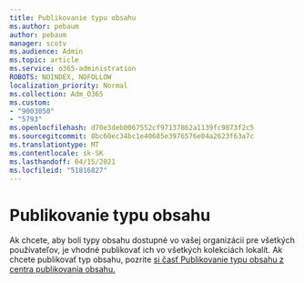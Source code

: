```yaml
---
title: Publikovanie typu obsahu
ms.author: pebaum
author: pebaum
manager: scotv
ms.audience: Admin
ms.topic: article
ms.service: o365-administration
ROBOTS: NOINDEX, NOFOLLOW
localization_priority: Normal
ms.collection: Adm_O365
ms.custom:
- "9003050"
- "5793"
ms.openlocfilehash: d70e3deb0067552cf97137862a1139fc9873f2c5
ms.sourcegitcommit: 8bc60ec34bc1e40685e3976576e04a2623f63a7c
ms.translationtype: MT
ms.contentlocale: sk-SK
ms.lasthandoff: 04/15/2021
ms.locfileid: "51816827"
---
```

# <a name="content-type-publishing"></a>Publikovanie typu obsahu

Ak chcete, aby boli typy obsahu dostupné vo vašej organizácii pre všetkých používateľov, je vhodné publikovať ich vo všetkých kolekciách lokalít. Ak chcete publikovať typ obsahu, pozrite [si časť Publikovanie typu obsahu z centra publikovania obsahu.](https://support.office.com/article/publish-a-content-type-from-a-content-publishing-hub-58081155-118d-4e7a-9cc5-d43b5dbb7d02)